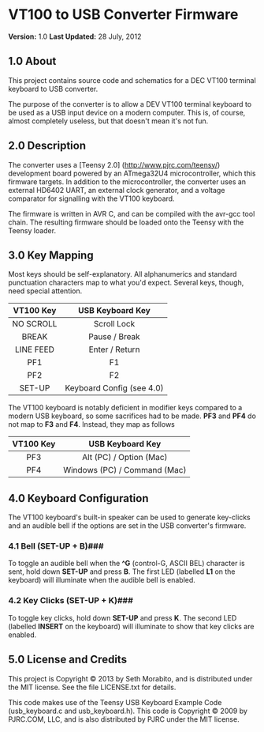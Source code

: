 VT100 to USB Converter Firmware
===============================

**Version:** 1.0
**Last Updated:** 28 July, 2012

## 1.0 About

This project contains source code and schematics for a DEC VT100 terminal keyboard to USB converter.

The purpose of the converter is to allow a DEV VT100 terminal keyboard to be used as a USB input device on a modern computer. This is, of course, almost completely useless, but that doesn't mean it's not fun.

## 2.0 Description

The converter uses a [Teensy 2.0] (http://www.pjrc.com/teensy/) development board powered by an ATmega32U4 microcontroller, which this firmware targets. In addition to the microcontroller, the converter uses an external HD6402 UART, an external clock generator, and a voltage comparator for signalling with the VT100 keyboard.

The firmware is written in AVR C, and can be compiled with the avr-gcc tool chain. The resulting firmware should be loaded onto the Teensy with the Teensy loader.

## 3.0 Key Mapping

Most keys should be self-explanatory. All alphanumerics and standard punctuation characters map to what you'd expect. Several keys, though, need special attention.

| VT100 Key | USB Keyboard Key          |
|:---------:|:-------------------------:|
| NO SCROLL | Scroll Lock               |
| BREAK     | Pause / Break             |
| LINE FEED | Enter / Return            |
| PF1       | F1                        |
| PF2       | F2                        |
| SET-UP    | Keyboard Config (see 4.0) |

The VT100 keyboard is notably deficient in modifier keys compared to a modern USB keyboard, so some sacrifices had to be made. **PF3** and **PF4** do not map to **F3** and **F4**. Instead, they map as follows

| VT100 Key | USB Keyboard Key             |
|:---------:|:----------------------------:|
| PF3       | Alt (PC) / Option (Mac)      |
| PF4       | Windows (PC) / Command (Mac) |


## 4.0 Keyboard Configuration

The VT100 keyboard's built-in speaker can be used to generate key-clicks and an audible bell if the options are set in the USB converter's firmware.

### 4.1 Bell (SET-UP + B)###

To toggle an audible bell when the **^G** (control-G, ASCII BEL) character is sent, hold down **SET-UP** and press **B**. The first LED (labelled **L1** on the keyboard) will illuminate when the audible bell is enabled.

### 4.2 Key Clicks (SET-UP + K)###

To toggle key clicks, hold down **SET-UP** and press **K**. The second LED (labelled **INSERT** on the keyboard) will illuminate to show that key clicks are enabled.

## 5.0 License and Credits

This project is Copyright &copy; 2013 by Seth Morabito, and is distributed under the MIT license. See the file LICENSE.txt for details.

This code makes use of the Teensy USB Keyboard Example Code (usb_keyboard.c and usb_keyboard.h). This code is Copyright &copy; 2009 by PJRC.COM, LLC, and is also distributed by PJRC under the MIT license.

